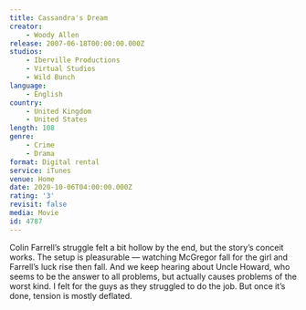 ```yaml
---
title: Cassandra's Dream
creator:
    - Woody Allen
release: 2007-06-18T00:00:00.000Z
studios:
    - Iberville Productions
    - Virtual Studios
    - Wild Bunch
language:
    - English
country:
    - United Kingdom
    - United States
length: 108
genre:
    - Crime
    - Drama
format: Digital rental
service: iTunes
venue: Home
date: 2020-10-06T04:00:00.000Z
rating: '3'
revisit: false
media: Movie
id: 4787
---
```


Colin Farrell’s struggle felt a bit hollow by the end, but the story’s conceit works. The setup is pleasurable — watching McGregor fall for the girl and Farrell’s luck rise then fall. And we keep hearing about Uncle Howard, who seems to be the answer to all problems, but actually causes problems of the worst kind. I felt for the guys as they struggled to do the job. But once it’s done, tension is mostly deflated.
